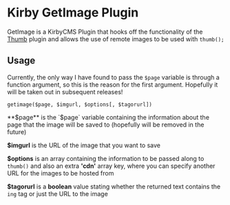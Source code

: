 Kirby GetImage Plugin
=====================

GetImage is a KirbyCMS Plugin that hooks off the functionality of the [Thumb](https://github.com/bastianallgeier/kirbycms-extensions/tree/master/plugins/thumb) plugin and allows the use of remote images to be used with `thumb();`


## Usage

Currently, the only way I have found to pass the `$page` variable is through a function argument, so this is the reason for the first argument. Hopefully it will be taken out in subsequent releases!

`getimage($page, $imgurl, $options[, $tagorurl])`

**$page** 
  is the `$page` variable containing the information about the page that the image will be saved to (hopefully will be removed in the future)

**$imgurl** 
  is the URL of the image that you want to save

**$options** 
  is an array containing the information to be passed along to `thumb()` and also an extra **'cdn'** array key, where you can specify another URL for the images to be hosted from

**$tagorurl** 
  is a **boolean** value stating whether the returned text contains the `ing` tag or just the URL to the image